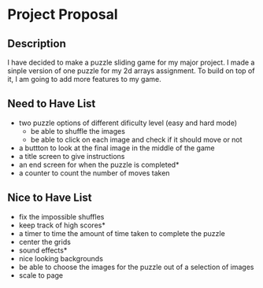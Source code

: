 # Project Proposal 

## Description
I have decided to make a puzzle sliding game for my major project. I made a sinple version of one puzzle for my 2d arrays assignment. To build on top of it, I am going to add more features to my game. 

## Need to Have List

- two puzzle options of different dificulty level (easy and hard mode)
    - be able to shuffle the images
    - be able to click on each image and check if it should move or not
- a buttton to look at the final image in the middle of the game
- a title screen to give instructions 
- an end screen for when the puzzle is completed*
- a counter to count the number of moves taken

## Nice to Have List

- fix the impossible shuffles
- keep track of high scores*
- a timer to time the amount of time taken to complete the puzzle
- center the grids
- sound effects*
- nice looking backgrounds
- be able to choose the images for the puzzle  out of a selection of images
- scale to page
